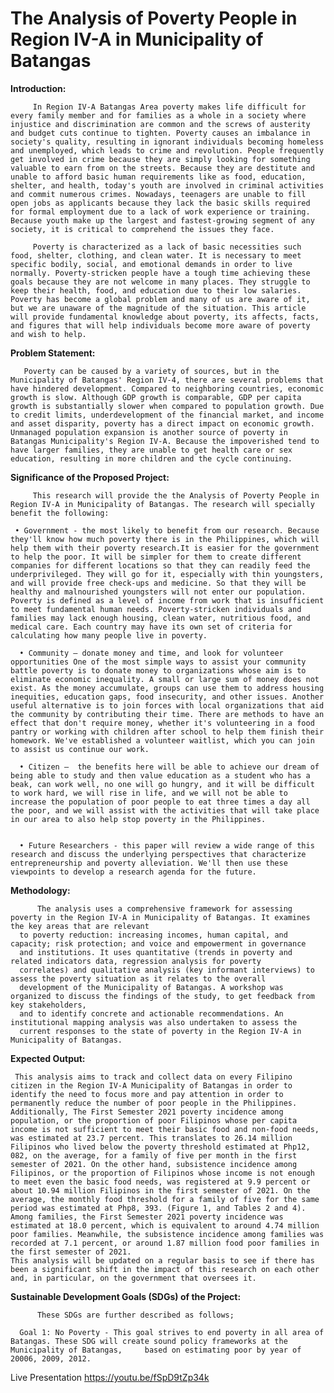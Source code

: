 # The Analysis of Poverty People in Region IV-A in Municipality of Batangas

**Introduction:**

         In Region IV-A Batangas Area poverty makes life difficult for every family member and for families as a whole in a society where injustice and discrimination are common and the screws of austerity and budget cuts continue to tighten. Poverty causes an imbalance in society's quality, resulting in ignorant individuals becoming homeless and unemployed, which leads to crime and revolution. People frequently get involved in crime because they are simply looking for something valuable to earn from on the streets. Because they are destitute and unable to afford basic human requirements like as food, education, shelter, and health, today's youth are involved in criminal activities and commit numerous crimes. Nowadays, teenagers are unable to fill open jobs as applicants because they lack the basic skills required for formal employment due to a lack of work experience or training. Because youth make up the largest and fastest-growing segment of any society, it is critical to comprehend the issues they face.
            
         Poverty is characterized as a lack of basic necessities such food, shelter, clothing, and clean water. It is necessary to meet specific bodily, social, and emotional demands in order to live normally. Poverty-stricken people have a tough time achieving these goals because they are not welcome in many places. They struggle to keep their health, food, and education due to their low salaries. Poverty has become a global problem and many of us are aware of it, but we are unaware of the magnitude of the situation. This article will provide fundamental knowledge about poverty, its affects, facts, and figures that will help individuals become more aware of poverty and wish to help.

**Problem Statement:**

       Poverty can be caused by a variety of sources, but in the Municipality of Batangas' Region IV-4, there are several problems that have hindered development. Compared to neighboring countries, economic growth is slow. Although GDP growth is comparable, GDP per capita growth is substantially slower when compared to population growth. Due to credit limits, underdevelopment of the financial market, and income and asset disparity, poverty has a direct impact on economic growth. Unmanaged population expansion is another source of poverty in Batangas Municipality's Region IV-A. Because the impoverished tend to have larger families, they are unable to get health care or sex education, resulting in more children and the cycle continuing.

**Significance of the Proposed Project:**
      
         This research will provide the the Analysis of Poverty People in Region IV-A in Municipality of Batangas. The research will specially benefit the following: 
	 
	 • Government - the most likely to benefit from our research. Because they'll know how much poverty there is in the Philippines, which will help them with their poverty research.It is easier for the government to help the poor. It will be simpler for them to create different companies for different locations so that they can readily feed the underprivileged. They will go for it, especially with thin youngsters, and will provide free check-ups and medicine. So that they will be healthy and malnourished youngsters will not enter our population. Poverty is defined as a level of income from work that is insufficient to meet fundamental human needs. Poverty-stricken individuals and families may lack enough housing, clean water, nutritious food, and medical care. Each country may have its own set of criteria for calculating how many people live in poverty.

      • Community – donate money and time, and look for volunteer opportunities One of the most simple ways to assist your community battle poverty is to donate money to organizations whose aim is to eliminate economic inequality. A small or large sum of money does not exist. As the money accumulate, groups can use them to address housing inequities, education gaps, food insecurity, and other issues. Another useful alternative is to join forces with local organizations that aid the community by contributing their time. There are methods to have an effect that don't require money, whether it's volunteering in a food pantry or working with children after school to help them finish their homework. We've established a volunteer waitlist, which you can join to assist us continue our work.
      
      • Citizen –  the benefits here will be able to achieve our dream of being able to study and then value education as a student who has a beak, can work well, no one will go hungry, and it will be difficult to work hard, we will rise in life, and we will not be able to increase the population of poor people to eat three times a day all the poor, and we will assist with the activities that will take place in our area to also help stop poverty in the Philippines.


      • Future Researchers - this paper will review a wide range of this research and discuss the underlying perspectives that characterize entrepreneurship and poverty alleviation. We'll then use these viewpoints to develop a research agenda for the future.
      
**Methodology:**

      	  The analysis uses a comprehensive framework for assessing poverty in the Region IV-A in Municipality of Batangas. It examines the key areas that are relevant 
      to poverty reduction: increasing incomes, human capital, and capacity; risk protection; and voice and empowerment in governance 
      and institutions. It uses quantitative (trends in poverty and related indicators data, regression analysis for poverty 
      correlates) and qualitative analysis (key informant interviews) to assess the poverty situation as it relates to the overall 
      development of the Municipality of Batangas. A workshop was organized to discuss the findings of the study, to get feedback from key stakeholders,
      and to identify concrete and actionable recommendations. An institutional mapping analysis was also undertaken to assess the 
      current responses to the state of poverty in the Region IV-A in Municipality of Batangas.

**Expected Output:**
        
     This analysis aims to track and collect data on every Filipino citizen in the Region IV-A Municipality of Batangas in order to identify the need to focus more and pay attention in order to permanently reduce the number of poor people in the Philippines. Additionally, The First Semester 2021 poverty incidence among population, or the proportion of poor Filipinos whose per capita income is not sufficient to meet their basic food and non-food needs, was estimated at 23.7 percent. This translates to 26.14 million Filipinos who lived below the poverty threshold estimated at Php12, 082, on the average, for a family of five per month in the first semester of 2021. On the other hand, subsistence incidence among Filipinos, or the proportion of Filipinos whose income is not enough to meet even the basic food needs, was registered at 9.9 percent or about 10.94 million Filipinos in the first semester of 2021. On the average, the monthly food threshold for a family of five for the same period was estimated at Php8, 393. (Figure 1, and Tables 2 and 4). Among families, the First Semester 2021 poverty incidence was estimated at 18.0 percent, which is equivalent to around 4.74 million poor families. Meanwhile, the subsistence incidence among families was recorded at 7.1 percent, or around 1.87 million food poor families in the first semester of 2021. 
    This analysis will be updated on a regular basis to see if there has been a significant shift in the impact of this research on each other and, in particular, on the government that oversees it.


**Sustainable Development Goals (SDGs) of the Project:**
	
          These SDGs are further described as follows;

      Goal 1: No Poverty - This goal strives to end poverty in all area of Batangas. These SDG will create sound policy frameworks at the Municipality of Batangas, 	based on estimating poor by year of 20006, 2009, 2012.

Live Presentation
https://youtu.be/fSpD9tZp34k
